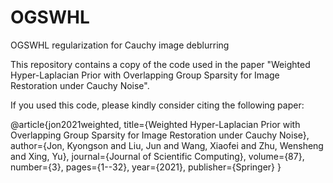 # OGSWHL
OGSWHL regularization for Cauchy image deblurring

This repository contains a copy of the code used in the paper "Weighted Hyper-Laplacian Prior with Overlapping Group Sparsity for Image Restoration under Cauchy Noise".

If you used this code, please kindly consider citing the following paper:

@article{jon2021weighted,
  title={Weighted Hyper-Laplacian Prior with Overlapping Group Sparsity for Image Restoration under Cauchy Noise},
  author={Jon, Kyongson and Liu, Jun and Wang, Xiaofei and Zhu, Wensheng and Xing, Yu},
  journal={Journal of Scientific Computing},
  volume={87},
  number={3},
  pages={1--32},
  year={2021},
  publisher={Springer}
}
